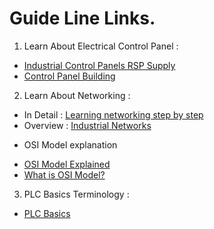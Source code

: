 # Guide Line Links.

1. Learn About Electrical Control Panel :

* [Industrial Control Panels RSP Supply](https://www.youtube.com/watch?v=t125U7h0f5g&list=PL08lhrRW3Ce406dDVZ-RITV_QiE0xu4lX)
* [Control Panel Building](https://www.youtube.com/playlist?list=PLUi5cdVq3wTBS2PQ-1yXtMmlGcWoPh9_6)

2. Learn About Networking :
* In Detail : [Learning networking step by step](https://www.youtube.com/watch?v=n2D1o-aM-2s&list=PLwx50iFRrgAIYO-PUNr_nfdFz_XkPLMAY)
* Overview  : [Industrial Networks](https://www.youtube.com/watch?v=zJDsEqCyTqc&list=PLln3BHg93SQ9BLnQy091oU6pGcMWdY0PX)

- OSI Model explanation
* [OSI Model Explained](https://www.youtube.com/watch?v=vv4y_uOneC0&t=796s)
* [What is OSI Model?](https://www.youtube.com/watch?v=Ilk7UXzV_Qc&t=362s)

3. PLC Basics Terminology :
* [PLC Basics](https://www.youtube.com/watch?v=ReTtgzN-Dmc&list=PLln3BHg93SQ85ymy4VvtmRGxo2Stps2Iv)
